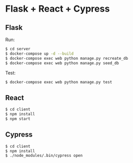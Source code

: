 # Flask + React + Cypress

## Flask

Run:

```sh
$ cd server
$ docker-compose up -d --build
$ docker-compose exec web python manage.py recreate_db
$ docker-compose exec web python manage.py seed_db
```

Test:

```sh
$ docker-compose exec web python manage.py test
```

## React

```sh
$ cd client
$ npm install
$ npm start
```

## Cypress

```sh
$ cd client
$ npm install
$ ./node_modules/.bin/cypress open
```
